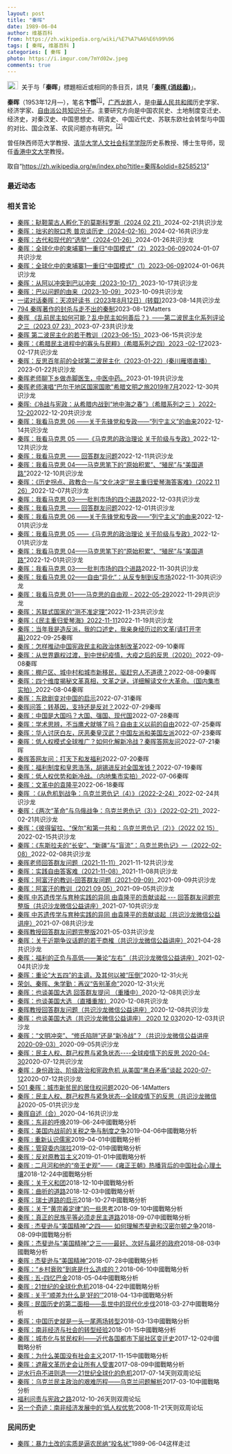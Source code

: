 ```yaml
---
layout: post
title: "秦晖"
date: 1989-06-04
author: 维基百科
from: https://zh.wikipedia.org/wiki/%E7%A7%A6%E6%99%96
tags: [ 秦晖, 维基百科 ]
categories: [ 秦晖 ]
photo: https://i.imgur.com/7mYd02w.jpeg
comments: true
---
```

<div class="mw-content-ltr mw-parser-output" lang="zh" dir="ltr"><div role="note" class="hatnote navigation-not-searchable"><span typeof="mw:File"><a href="/wiki/Wikipedia:%E6%B6%88%E6%AD%A7%E4%B9%89" title="Wikipedia:消歧义"><img alt="" src="//upload.wikimedia.org/wikipedia/commons/thumb/5/5f/Disambig_gray.svg/25px-Disambig_gray.svg.png" decoding="async" width="25" height="19" class="mw-file-element" srcset="//upload.wikimedia.org/wikipedia/commons/thumb/5/5f/Disambig_gray.svg/38px-Disambig_gray.svg.png 1.5x, //upload.wikimedia.org/wikipedia/commons/thumb/5/5f/Disambig_gray.svg/50px-Disambig_gray.svg.png 2x" data-file-width="220" data-file-height="168"></a></span><style data-mw-deduplicate="TemplateStyles:r74069148">body:not(.skin-minerva) .mw-parser-output .ifmobile>.mobile{display:none}body.skin-minerva .mw-parser-output .ifmobile>.nomobile{display:inherit;display:initial}</style><span class="ifmobile"><span class="nomobile">&nbsp;&nbsp;</span><span class="mobile"></span></span>关于与「<b>秦晖</b>」標題相近或相同的条目页，請見「<b><a href="/wiki/%E7%A7%A6%E6%99%96_(%E6%B6%88%E6%AD%A7%E4%B9%89)" class="mw-redirect mw-disambig" title="秦晖 (消歧义)">秦晖 (消歧義)</a></b>」。</div>
<style data-mw-deduplicate="TemplateStyles:r83195050">.mw-parser-output .ambox{border:1px solid #a2a9b1;border-left:10px solid #36c;background-color:#fbfbfb;box-sizing:border-box}.mw-parser-output .ambox+link+.ambox,.mw-parser-output .ambox+link+style+.ambox,.mw-parser-output .ambox+link+link+.ambox,.mw-parser-output .ambox+.mw-empty-elt+link+.ambox,.mw-parser-output .ambox+.mw-empty-elt+link+style+.ambox,.mw-parser-output .ambox+.mw-empty-elt+link+link+.ambox{margin-top:-1px}html body.mediawiki .mw-parser-output .ambox.mbox-small-left{margin:4px 1em 4px 0;overflow:hidden;width:238px;border-collapse:collapse;font-size:88%;line-height:1.25em}.mw-parser-output .ambox-speedy{border-left:10px solid #b32424;background-color:#fee7e6}.mw-parser-output .ambox-delete{border-left:10px solid #b32424}.mw-parser-output .ambox-content{border-left:10px solid #f28500}.mw-parser-output .ambox-style{border-left:10px solid #fc3}.mw-parser-output .ambox-move{border-left:10px solid #9932cc}.mw-parser-output .ambox-protection{border-left:10px solid #a2a9b1}.mw-parser-output .ambox .mbox-text{border:none;padding:0.25em 0.5em;width:100%}.mw-parser-output .ambox .mbox-image{border:none;padding:2px 0 2px 0.5em;text-align:center}.mw-parser-output .ambox .mbox-imageright{border:none;padding:2px 0.5em 2px 0;text-align:center}.mw-parser-output .ambox .mbox-empty-cell{border:none;padding:0;width:1px}.mw-parser-output .ambox .mbox-image-div{width:52px}html.client-js body.skin-minerva .mw-parser-output .mbox-text-span{margin-left:23px!important}@media(min-width:720px){.mw-parser-output .ambox{margin:0 10%}}html.skin-theme-clientpref-night .mw-parser-output .ambox{border-left-color:#36c!important}html.skin-theme-clientpref-night .mw-parser-output .ambox-speedy,html.skin-theme-clientpref-night .mw-parser-output .ambox-delete{border-left-color:#b32424!important}html.skin-theme-clientpref-night .mw-parser-output .ambox-speedy{background-color:#300!important}html.skin-theme-clientpref-night .mw-parser-output .ambox-content{border-left-color:#f28500!important}html.skin-theme-clientpref-night .mw-parser-output .ambox-style{border-left-color:#fc3!important}html.skin-theme-clientpref-night .mw-parser-output .ambox-move{border-left-color:#9932cc!important}html.skin-theme-clientpref-night .mw-parser-output .ambox-protection{border-left-color:#a2a9b1!important}@media(prefers-color-scheme:dark){html.skin-theme-clientpref-night .mw-parser-output .ambox{border-left-color:#36c!important}html.skin-theme-clientpref-night .mw-parser-output .ambox-speedy,html.skin-theme-clientpref-night .mw-parser-output .ambox-delete{border-left-color:#b32424!important}html.skin-theme-clientpref-night .mw-parser-output .ambox-speedy{background-color:#300!important}html.skin-theme-clientpref-night .mw-parser-output .ambox-content{border-left-color:#f28500!important}html.skin-theme-clientpref-night .mw-parser-output .ambox-style{border-left-color:#fc3!important}html.skin-theme-clientpref-night .mw-parser-output .ambox-move{border-left-color:#9932cc!important}html.skin-theme-clientpref-night .mw-parser-output .ambox-protection{border-left-color:#a2a9b1!important}}</style>
<style data-mw-deduplicate="TemplateStyles:r83216930">.mw-parser-output .infobox-subbox{padding:0;border:none;margin:-3px;width:auto;min-width:100%;font-size:100%;clear:none;float:none;background-color:transparent}.mw-parser-output .infobox-3cols-child{margin:auto}.mw-parser-output .infobox .navbar{font-size:100%}body.skin-minerva .mw-parser-output .infobox-header,body.skin-minerva .mw-parser-output .infobox-subheader,body.skin-minerva .mw-parser-output .infobox-above,body.skin-minerva .mw-parser-output .infobox-title,body.skin-minerva .mw-parser-output .infobox-image,body.skin-minerva .mw-parser-output .infobox-full-data,body.skin-minerva .mw-parser-output .infobox-below{text-align:center}html.skin-theme-clientpref-night .mw-parser-output .infobox-full-data:not(.notheme)>div:not(.notheme)[style]{background:#1f1f23!important;color:#f8f9fa}@media(prefers-color-scheme:dark){html.skin-theme-clientpref-os .mw-parser-output .infobox-full-data:not(.notheme) div:not(.notheme){background:#1f1f23!important;color:#f8f9fa}}html.skin-theme-clientpref-night .mw-parser-output .infobox td div:not(.notheme)[style]{background:transparent!important;color:var(--color-base,#202122)}@media(prefers-color-scheme:dark){html.skin-theme-clientpref-os .mw-parser-output .infobox td div:not(.notheme)[style]{background:transparent!important;color:var(--color-base,#202122)}}html.skin-theme-clientpref-night .mw-parser-output .infobox td div.NavHead:not(.notheme)[style]{background:transparent!important}@media(prefers-color-scheme:dark){html.skin-theme-clientpref-os .mw-parser-output .infobox td div.NavHead:not(.notheme)[style]{background:transparent!important}}@media(min-width:640px){body.skin--responsive .mw-parser-output .infobox-table{display:table!important}body.skin--responsive .mw-parser-output .infobox-table>caption{display:table-caption!important}body.skin--responsive .mw-parser-output .infobox-table>tbody{display:table-row-group}body.skin--responsive .mw-parser-output .infobox-table tr{display:table-row!important}body.skin--responsive .mw-parser-output .infobox-table th,body.skin--responsive .mw-parser-output .infobox-table td{padding-left:inherit;padding-right:inherit}}</style><link rel="mw-deduplicated-inline-style" href="mw-data:TemplateStyles:r83216930">
<p><b>秦晖</b>（1953年12月<span class="useeditintro" title="Template:BLP editintro">—</span>），笔名<b>卞悟</b><sup id="cite_ref-1" class="reference"><a href="#cite_note-1">[1]</a></sup>，<a href="/wiki/%E5%B9%BF%E8%A5%BF" class="mw-redirect" title="广西">广西</a><a href="/wiki/%E9%BE%99%E8%83%9C" class="mw-redirect" title="龙胜">龙胜</a>人，是<a href="/wiki/%E4%B8%AD%E8%8F%AF%E4%BA%BA%E6%B0%91%E5%85%B1%E5%92%8C%E5%9C%8B" class="mw-redirect" title="中華人民共和國">中華人民共和國</a>历史学家、经济学家、<a href="/wiki/%E8%87%AA%E7%94%B1%E6%B4%BE_(%E4%B8%AD%E5%8D%8E%E4%BA%BA%E6%B0%91%E5%85%B1%E5%92%8C%E5%9B%BD)" class="mw-redirect" title="自由派 (中华人民共和国)">自由派</a><a href="/wiki/%E5%85%AC%E5%85%B1%E7%9F%A5%E8%AF%86%E5%88%86%E5%AD%90" title="公共知识分子">公共知识分子</a>。主要研究方向是中国农民史、土地制度变迁史、经济史，对秦汉史、中国思想史、明清史、中国近代史、苏联东欧社会转型与中国的对比、国企改革、农民问题亦有研究。<sup id="cite_ref-爱思想网_2-0" class="reference"><a href="#cite_note-爱思想网-2">[2]</a></sup>
</p><p>曾任陕西师范大学教授、<a href="/wiki/%E6%B8%85%E5%8D%8E%E5%A4%A7%E5%AD%A6%E4%BA%BA%E6%96%87%E7%A4%BE%E4%BC%9A%E7%A7%91%E5%AD%A6%E5%AD%A6%E9%99%A2" title="清华大学人文社会科学学院">清华大学人文社会科学学院</a>历史系教授、博士生导师，现任<a href="/wiki/%E9%A6%99%E6%B8%AF%E4%B8%AD%E6%96%87%E5%A4%A7%E5%AD%B8" title="香港中文大學">香港中文大学</a>教授。
</p>
<meta property="mw:PageProp/toc">
</div><!--esi <esi:include src="/esitest-fa8a495983347898/content" /> --><noscript><img src="https://login.wikimedia.org/wiki/Special:CentralAutoLogin/start?type=1x1" alt="" width="1" height="1" style="border: none; position: absolute;"></noscript>
<div class="printfooter" data-nosnippet="">取自“<a dir="ltr" href="https://zh.wikipedia.org/w/index.php?title=秦晖&amp;oldid=82585213">https://zh.wikipedia.org/w/index.php?title=秦晖&amp;oldid=82585213</a>”</div><div id="recent-news"><h3>最近动态</h3><ul></ul></div><div id="open-opinion"><h3>相关言论</h3><ul><li><a href="https://nodebe4.github.io/opinion/2024-02-21/%E7%A7%A6%E6%99%96-%E9%9E%91%E9%9D%BC%E8%92%99%E5%8F%A4%E4%BA%BA%E5%AD%B5%E5%8C%96%E4%B8%8B%E7%9A%84%E8%8E%AB%E6%96%AF%E7%A7%91%E7%BD%97%E6%96%AF-2024-02-21/" title="思享-共识">秦晖：鞑靼蒙古人孵化下的莫斯科罗斯（2024 02 21）</a><time>2024-02-21</time><a class="tag">共识沙龙</a></li>
<li><a href="https://nodebe4.github.io/opinion/2024-02-16/%E7%A7%A6%E6%99%96-%E6%8B%99%E5%8A%A3%E7%9A%84%E8%84%B1%E5%8F%A3%E7%A7%80-%E6%99%AE%E4%BA%AC%E8%B0%88%E5%8E%86%E5%8F%B2-2024-02-16/" title="思享-共识">秦晖：拙劣的脱口秀 普京谈历史（2024-02-16）</a><time>2024-02-16</time><a class="tag">共识沙龙</a></li>
<li><a href="https://nodebe4.github.io/opinion/2024-01-26/%E7%A7%A6%E6%99%96-%E5%8F%A4%E4%BB%A3%E5%92%8C%E7%8E%B0%E4%BB%A3%E7%9A%84-%E9%80%89%E4%B8%BE-2024-01-26/" title="思享-共识">秦晖：古代和现代的“选举”（2024-01-26）</a><time>2024-01-26</time><a class="tag">共识沙龙</a></li>
<li><a href="https://nodebe4.github.io/opinion/2024-01-07/%E7%A7%A6%E6%99%96-%E5%85%A8%E7%90%83%E5%8C%96%E4%B8%AD%E7%9A%84%E6%9F%AC%E5%9F%94%E5%AF%A81-%E9%87%8D%E5%BD%92-%E4%B8%AD%E5%9B%BD%E6%A8%A1%E5%BC%8F-2-2023-06-09/" title="思享-共识">秦晖：全球化中的柬埔寨1—重归“中国模式”（2）2023-06-09</a><time>2024-01-07</time><a class="tag">共识沙龙</a></li>
<li><a href="https://nodebe4.github.io/opinion/2024-01-06/%E7%A7%A6%E6%99%96-%E5%85%A8%E7%90%83%E5%8C%96%E4%B8%AD%E7%9A%84%E6%9F%AC%E5%9F%94%E5%AF%A81-%E9%87%8D%E5%BD%92-%E4%B8%AD%E5%9B%BD%E6%A8%A1%E5%BC%8F-1-2023-06-09/" title="思享-共识">秦晖：全球化中的柬埔寨1—重归“中国模式”（1）2023-06-09</a><time>2024-01-06</time><a class="tag">共识沙龙</a></li>
<li><a href="https://nodebe4.github.io/opinion/2023-10-17/%E7%A7%A6%E6%99%96-%E4%BB%8E%E9%98%BF%E4%BB%A5%E5%86%B2%E7%AA%81%E5%88%B0%E5%B7%B4%E4%BB%A5%E5%86%B2%E7%AA%81-2023-10-17/" title="思享-共识">秦晖：从阿以冲突到巴以冲突（2023-10-17）</a><time>2023-10-17</time><a class="tag">共识沙龙</a></li>
<li><a href="https://nodebe4.github.io/opinion/2023-10-09/%E7%A7%A6%E6%99%96-%E5%B7%B4%E4%BB%A5%E9%97%AE%E9%A2%98%E7%9A%84%E7%94%B1%E6%9D%A5-2023-10-09/" title="思享-共识">秦晖：巴以问题的由来（2023-10-09）</a><time>2023-10-09</time><a class="tag">共识沙龙</a></li>
<li><a href="https://nodebe4.github.io/opinion/2023-08-14/%E4%B8%80%E8%AF%BA%E5%AF%B9%E8%AF%9D%E7%A7%A6%E6%99%96-%E5%A4%A9%E5%87%89%E5%A5%BD%E8%AF%BB%E4%B9%A6-2023%E5%B9%B48%E6%9C%8812%E6%97%A5-(%E8%BD%AC%E8%BD%BD)/" title="思享-共识">一诺对话秦晖：天凉好读书（2023年8月12日）(转载)</a><time>2023-08-14</time><a class="tag">共识沙龙</a></li>
<li><a href="https://nodebe4.github.io/opinion/2023-08-12/794-%E7%A7%A6%E6%99%96%E8%91%97%E4%BD%9C%E7%9A%84%E5%B0%81%E6%9D%80%E4%B8%8E%E8%B5%B0%E4%B8%8D%E5%87%BA%E7%9A%84%E7%A7%A6%E5%88%B6/" title="野兽爱智慧">794 秦晖著作的封杀与走不出的秦制</a><time>2023-08-12</time><a class="tag">Matters</a></li>
<li><a href="https://nodebe4.github.io/opinion/2023-07-23/%E7%A7%A6%E6%99%96-%E4%B9%B1%E5%89%8D%E6%B0%91%E4%B8%BB%E5%A6%82%E4%BD%95%E5%8F%AF%E8%83%BD-%E4%B9%B1%E4%B8%AD%E6%B0%91%E4%B8%BB%E5%A6%82%E4%BD%95%E5%96%84%E5%90%8E-%E7%AC%AC%E4%BA%8C%E6%B3%A2%E6%B0%91%E4%B8%BB%E5%8C%96%E7%B3%BB%E5%88%97%E8%AF%84%E8%AE%BA%E4%B9%8B%E4%B8%89-2023-07-23/" title="思享-共识">秦晖 《乱前民主如何可能？乱中民主如何善后？》——第二波民主化系列评论之三（2023 07 23）</a><time>2023-07-23</time><a class="tag">共识沙龙</a></li>
<li><a href="https://nodebe4.github.io/opinion/2023-06-15/%E7%A7%A6%E6%99%96-%E7%AC%AC%E4%BA%8C%E6%B3%A2%E6%B0%91%E4%B8%BB%E5%8C%96%E7%9A%84%E8%8B%A5%E5%B9%B2%E6%95%99%E8%AE%AD-2023-06-15/" title="思享-共识">秦晖 第二波民主化的若干教训（2023-06-15）</a><time>2023-06-15</time><a class="tag">共识沙龙</a></li>
<li><a href="https://nodebe4.github.io/opinion/2023-02-17/%E7%A7%A6%E6%99%96-%E5%B8%8C%E8%85%8A%E6%B0%91%E4%B8%BB%E8%BF%9B%E7%A8%8B%E4%B8%AD%E7%9A%84%E5%AF%A1%E5%A4%B4%E4%B8%8E%E6%B0%91%E7%B2%B9-%E5%B8%8C%E8%85%8A%E7%B3%BB%E5%88%97%E4%B9%8B%E5%9B%9B-2023-02-17/" title="思享-共识">秦晖：《希腊民主进程中的寡头与民粹》（希腊系列之四）2023 -02-17</a><time>2023-02-17</time><a class="tag">共识沙龙</a></li>
<li><a href="https://nodebe4.github.io/opinion/2023-01-22/%E7%A7%A6%E6%99%96-%E5%8F%8D%E6%80%9D%E7%99%BE%E5%B9%B4%E5%89%8D%E7%9A%84%E5%85%A8%E7%90%83%E7%AC%AC%E4%BA%8C%E6%B3%A2%E6%B0%91%E4%B8%BB%E5%8C%96-2023-01-22-(%E7%A7%A6%E5%B7%9D%E9%9B%81%E5%A1%94%E7%9B%B4%E6%92%AD/" title="思享-共识">秦晖：反思百年前的全球第二波民主化（2023-01-22）(秦川雁塔直播）</a><time>2023-01-22</time><a class="tag">共识沙龙</a></li>
<li><a href="https://nodebe4.github.io/opinion/2023-01-19/%E7%A7%A6%E6%99%96%E8%80%81%E5%B8%88%E8%81%8A%E4%B8%8B%E4%B9%A1%E5%81%9A%E8%B5%A4%E8%84%9A%E5%8C%BB%E7%94%9F-%E4%B8%AD%E5%8C%BB%E4%B8%AD%E8%8D%AF/" title="思享-共识">秦晖老师聊下乡做赤脚医生，中医中药。</a><time>2023-01-19</time><a class="tag">共识沙龙</a></li>
<li><a href="https://nodebe4.github.io/opinion/2022-12-30/%E7%A7%A6%E6%99%96%E8%80%81%E5%B8%88%E6%BC%94%E5%94%B1-%E5%B7%B4%E5%B0%94%E5%B9%B2%E5%9C%B0%E5%8C%BA%E5%9B%BD%E5%AE%B6%E5%9B%BD%E6%AD%8C-%E5%B8%8C%E8%85%8A%E6%96%87%E6%98%8E%E4%B9%8B%E6%97%852019%E5%B9%B47%E6%9C%88/" title="思享-共识">秦晖老师演唱“巴尔干地区国家国歌”希腊文明之旅2019年7月</a><time>2022-12-30</time><a class="tag">共识沙龙</a></li>
<li><a href="https://nodebe4.github.io/opinion/2022-12-20/%E7%A7%A6%E6%99%96-%E5%86%B7%E6%88%98%E4%B8%8E%E5%AE%AA%E6%94%BF-%E4%BB%8E%E5%B8%8C%E8%85%8A%E5%86%85%E6%88%98%E5%88%B0-%E5%9C%B0%E4%B8%AD%E6%B5%B7%E4%B9%8B%E6%98%A5-%E5%B8%8C%E8%85%8A%E7%B3%BB%E5%88%97%E4%B9%8B%E4%B8%89-2022-12-20/" title="思享-共识">秦晖:《冷战与宪政：从希腊内战到“地中海之春”》（希腊系列之三  ）2022-12-20</a><time>2022-12-20</time><a class="tag">共识沙龙</a></li>
<li><a href="https://nodebe4.github.io/opinion/2022-12-14/%E7%A7%A6%E6%99%96-%E6%88%91%E7%9C%8B%E9%A9%AC%E5%85%8B%E6%80%9D-06-%E5%85%B3%E4%BA%8E%E5%85%88%E9%94%8B%E5%85%9A%E5%92%8C%E4%B8%93%E6%94%BF-%E5%88%97%E5%AE%81%E4%B8%BB%E4%B9%89-%E7%9A%84%E7%94%B1%E6%9D%A5/" title="思享-共识">秦晖：我看马克思 06 ——关于先锋党和专政——“列宁主义”的由来</a><time>2022-12-14</time><a class="tag">共识沙龙</a></li>
<li><a href="https://nodebe4.github.io/opinion/2022-12-12/%E7%A7%A6%E6%99%96-%E6%88%91%E7%9C%8B%E9%A9%AC%E5%85%8B%E6%80%9D-05-%E9%A9%AC%E5%85%8B%E6%80%9D%E7%9A%84%E6%94%BF%E6%B2%BB%E7%90%86%E8%AE%BA-%E5%85%B3%E4%BA%8E%E9%98%B6%E7%BA%A7%E4%B8%8E%E4%B8%93%E6%94%BF/" title="思享-共识">秦晖：我看马克思 05 ——《马克思的政治理论 关于阶级与专政》</a><time>2022-12-12</time><a class="tag">共识沙龙</a></li>
<li><a href="https://nodebe4.github.io/opinion/2022-12-11/%E7%A7%A6%E6%99%96-%E6%88%91%E7%9C%8B%E9%A9%AC%E5%85%8B%E6%80%9D-%E5%9B%9E%E7%AD%94%E7%BE%A4%E5%8F%8B%E9%97%AE%E9%A2%98/" title="思享-共识">秦晖：我看马克思 —— 回答群友问题</a><time>2022-12-11</time><a class="tag">共识沙龙</a></li>
<li><a href="https://nodebe4.github.io/opinion/2022-12-10/%E7%A7%A6%E6%99%96-%E6%88%91%E7%9C%8B%E9%A9%AC%E5%85%8B%E6%80%9D-04-%E9%A9%AC%E5%85%8B%E6%80%9D%E7%AC%94%E4%B8%8B%E7%9A%84-%E5%8E%9F%E5%A7%8B%E7%A7%AF%E7%B4%AF-%E6%AE%96%E6%B0%91-%E4%B8%8E-%E7%BE%8E%E5%9B%BD%E9%81%93%E8%B7%AF/" title="思享-共识">秦晖：我看马克思 04——马克思笔下的“原始积累”、“殖民”与“美国道路”</a><time>2022-12-10</time><a class="tag">共识沙龙</a></li>
<li><a href="https://nodebe4.github.io/opinion/2022-12-07/%E7%A7%A6%E6%99%96-%E5%8E%86%E5%8F%B2%E6%8B%90%E7%82%B9-%E6%94%BF%E6%95%99%E5%90%88%E4%B8%80%E4%B8%8E-%E6%96%87%E5%8C%96%E5%86%B3%E5%AE%9A-%E6%B0%91%E4%B8%BB%E9%87%8D%E5%BD%92%E7%88%B1%E7%90%B4%E6%B5%B7%E7%AD%94%E5%AE%A2%E9%9A%BE-2022-11-26/" title="思享-共识">秦晖：《历史拐点、政教合一与“文化决定”民主重归爱琴海答客难》（2022 11 26）</a><time>2022-12-07</time><a class="tag">共识沙龙</a></li>
<li><a href="https://nodebe4.github.io/opinion/2022-12-03/%E7%A7%A6%E6%99%96-%E6%88%91%E7%9C%8B%E9%A9%AC%E5%85%8B%E6%80%9D-03-%E6%89%B9%E5%88%A4%E5%B8%82%E5%9C%BA%E7%9A%84%E5%9B%9B%E4%B8%AA%E8%BF%9B%E8%B7%AF/" title="思享-共识">秦晖：我看马克思 03——批判市场的四个进路</a><time>2022-12-03</time><a class="tag">共识沙龙</a></li>
<li><a href="https://nodebe4.github.io/opinion/2022-12-01/%E7%A7%A6%E6%99%96-%E6%88%91%E7%9C%8B%E9%A9%AC%E5%85%8B%E6%80%9D-%E5%9B%9E%E7%AD%94%E7%BE%A4%E5%8F%8B%E9%97%AE%E9%A2%98/" title="思享-共识">秦晖：我看马克思 —— 回答群友问题</a><time>2022-12-01</time><a class="tag">共识沙龙</a></li>
<li><a href="https://nodebe4.github.io/opinion/2022-12-01/%E7%A7%A6%E6%99%96-%E6%88%91%E7%9C%8B%E9%A9%AC%E5%85%8B%E6%80%9D-06-%E5%85%B3%E4%BA%8E%E5%85%88%E9%94%8B%E5%85%9A%E5%92%8C%E4%B8%93%E6%94%BF-%E5%88%97%E5%AE%81%E4%B8%BB%E4%B9%89-%E7%9A%84%E7%94%B1%E6%9D%A5/" title="思享-共识">秦晖：我看马克思 06 ——关于先锋党和专政——“列宁主义”的由来</a><time>2022-12-01</time><a class="tag">共识沙龙</a></li>
<li><a href="https://nodebe4.github.io/opinion/2022-12-01/%E7%A7%A6%E6%99%96-%E6%88%91%E7%9C%8B%E9%A9%AC%E5%85%8B%E6%80%9D-05-%E9%A9%AC%E5%85%8B%E6%80%9D%E7%9A%84%E6%94%BF%E6%B2%BB%E7%90%86%E8%AE%BA-%E5%85%B3%E4%BA%8E%E9%98%B6%E7%BA%A7%E4%B8%8E%E4%B8%93%E6%94%BF/" title="思享-共识">秦晖：我看马克思 05 ——《马克思的政治理论 关于阶级与专政》</a><time>2022-12-01</time><a class="tag">共识沙龙</a></li>
<li><a href="https://nodebe4.github.io/opinion/2022-12-01/%E7%A7%A6%E6%99%96-%E6%88%91%E7%9C%8B%E9%A9%AC%E5%85%8B%E6%80%9D-04-%E9%A9%AC%E5%85%8B%E6%80%9D%E7%AC%94%E4%B8%8B%E7%9A%84-%E5%8E%9F%E5%A7%8B%E7%A7%AF%E7%B4%AF-%E6%AE%96%E6%B0%91-%E4%B8%8E-%E7%BE%8E%E5%9B%BD%E9%81%93%E8%B7%AF/" title="思享-共识">秦晖：我看马克思 04——马克思笔下的“原始积累”、“殖民”与“美国道路”</a><time>2022-12-01</time><a class="tag">共识沙龙</a></li>
<li><a href="https://nodebe4.github.io/opinion/2022-11-30/%E7%A7%A6%E6%99%96-%E6%88%91%E7%9C%8B%E9%A9%AC%E5%85%8B%E6%80%9D-03-%E6%89%B9%E5%88%A4%E5%B8%82%E5%9C%BA%E7%9A%84%E5%9B%9B%E4%B8%AA%E8%BF%9B%E8%B7%AF/" title="思享-共识">秦晖：我看马克思 03——批判市场的四个进路</a><time>2022-11-30</time><a class="tag">共识沙龙</a></li>
<li><a href="https://nodebe4.github.io/opinion/2022-11-30/%E7%A7%A6%E6%99%96-%E6%88%91%E7%9C%8B%E9%A9%AC%E5%85%8B%E6%80%9D-02-%E8%87%AA%E7%94%B1-%E5%BC%82%E5%8C%96-%E4%BB%8E%E5%8F%8D%E4%B8%93%E5%88%B6%E5%88%B0%E5%8F%8D%E5%B8%82%E5%9C%BA/" title="思享-共识">秦晖：我看马克思 02——自由“异化”：从反专制到反市场</a><time>2022-11-30</time><a class="tag">共识沙龙</a></li>
<li><a href="https://nodebe4.github.io/opinion/2022-11-29/%E7%A7%A6%E6%99%96-%E6%88%91%E7%9C%8B%E9%A9%AC%E5%85%8B%E6%80%9D-01-%E9%A9%AC%E5%85%8B%E6%80%9D%E7%9A%84%E8%87%AA%E7%94%B1%E8%A7%82-2022-05-29/" title="思享-共识">秦晖：我看马克思 01——马克思的自由观 - 2022-05-29</a><time>2022-11-29</time><a class="tag">共识沙龙</a></li>
<li><a href="https://nodebe4.github.io/opinion/2022-11-23/%E7%A7%A6%E6%99%96-%E8%8B%8F%E8%81%94%E5%BC%8F%E5%9B%BD%E5%AE%B6%E7%9A%84-%E6%B5%8B%E4%B8%8D%E5%87%86%E5%AE%9A%E7%90%86/" title="思享-共识">秦晖：苏联式国家的“测不准定理”</a><time>2022-11-23</time><a class="tag">共识沙龙</a></li>
<li><a href="https://nodebe4.github.io/opinion/2022-11-19/%E7%A7%A6%E6%99%96-%E6%B0%91%E4%B8%BB%E9%87%8D%E5%BD%92%E7%88%B1%E7%90%B4%E6%B5%B7-2022-11-11/" title="思享-共识">秦晖：《民主重归爱琴海》2022-11-11</a><time>2022-11-19</time><a class="tag">共识沙龙</a></li>
<li><a href="https://nodebe4.github.io/opinion/2022-09-25/%E7%A7%A6%E6%99%96-%E5%BD%93%E5%B9%B4%E6%88%91%E6%98%AF%E9%80%A0%E5%8F%8D%E6%B4%BE-%E6%88%91%E7%9A%84%E5%8F%A3%E8%BF%B0%E5%8F%B2-%E6%88%91%E4%BA%B2%E8%BA%AB%E7%BB%8F%E5%8E%86%E8%BF%87%E7%9A%84%E6%96%87%E9%9D%A9(%E8%AF%B7%E6%89%93%E5%BC%80%E5%AD%97%E5%B9%95)/" title="中国菜市场 Chinese Wet Market">秦晖：当年我是造反派，我的口述史，我亲身经历过的文革(请打开字幕)</a><time>2022-09-25</time><a class="tag">秦晖</a></li>
<li><a href="https://nodebe4.github.io/opinion/2022-09-10/%E7%A7%A6%E6%99%96-%E6%80%8E%E6%A0%B7%E6%8E%A8%E5%8A%A8%E4%B8%AD%E5%9B%BD%E5%AE%AA%E6%94%BF%E6%B0%91%E4%B8%BB%E5%92%8C%E6%94%BF%E6%B2%BB%E4%BD%93%E5%88%B6%E6%94%B9%E9%9D%A9/" title="中国菜市场 Chinese Wet Market">秦晖：怎样推动中国宪政民主和政治体制改革</a><time>2022-09-10</time><a class="tag">秦晖</a></li>
<li><a href="https://nodebe4.github.io/opinion/2022-09-08/%E7%A7%A6%E6%99%96-%E4%BB%8E%E4%B8%96%E7%95%8C%E9%9C%B8%E6%9D%83%E8%BF%87%E6%B8%A1-%E5%88%B0%E4%B8%AD%E4%B8%96%E7%BA%AA%E7%96%AB%E6%83%85-%E5%A4%A7%E7%96%AB%E4%B9%8B%E5%90%8E%E7%9A%84%E5%8F%8D%E6%80%9D-2020/" title="中国菜市场 Chinese Wet Market">秦晖：从世界霸权过渡，到中世纪疫情，大疫之后的反思（2020）</a><time>2022-09-08</time><a class="tag">秦晖</a></li>
<li><a href="https://nodebe4.github.io/opinion/2022-08-09/%E7%A7%A6%E6%99%96-%E6%A3%9A%E6%88%B7%E5%8C%BA-%E5%9F%8E%E4%B8%AD%E6%9D%91%E5%92%8C%E5%9F%8E%E5%B8%82%E6%96%B0%E7%A7%BB%E6%B0%91-%E9%A9%B1%E8%B5%B6%E7%A9%B7%E4%BA%BA%E4%B8%8D%E9%81%93%E5%BE%B7/" title="中国菜市场 Chinese Wet Market">秦晖：棚户区、城中村和城市新移民，驱赶穷人不道德？</a><time>2022-08-09</time><a class="tag">秦晖</a></li>
<li><a href="https://nodebe4.github.io/opinion/2022-08-04/%E7%A7%A6%E6%99%96-%E5%9B%9B%E4%B8%AA%E7%BB%B4%E5%BA%A6%E6%8F%AD%E7%A7%98%E6%96%87%E9%9D%A9%E7%9C%9F%E7%9B%B8-%E6%96%87%E9%9D%A9%E4%B9%8B%E8%B0%9C-%E8%AF%A6%E7%BB%86%E8%A7%A3%E8%AF%BB%E6%96%87%E5%8C%96%E5%A4%A7%E9%9D%A9%E5%91%BD-%E5%9B%BD%E5%86%85%E9%9B%86%E5%B8%82%E5%AE%9E%E6%8B%8D/" title="中国菜市场 Chinese Wet Market">秦晖：四个维度揭秘文革真相，文革之谜，详细解读文化大革命。（国内集市实拍）</a><time>2022-08-04</time><a class="tag">秦晖</a></li>
<li><a href="https://nodebe4.github.io/opinion/2022-07-31/%E7%A7%A6%E6%99%96-%E4%B8%9C%E6%AC%A7%E5%89%A7%E5%8F%98%E5%AF%B9%E4%B8%AD%E5%9B%BD%E7%9A%84%E5%90%AF%E7%A4%BA/" title="中国菜市场 Chinese Wet Market">秦晖：东欧剧变对中国的启示</a><time>2022-07-31</time><a class="tag">秦晖</a></li>
<li><a href="https://nodebe4.github.io/opinion/2022-07-29/%E7%A7%A6%E6%99%96%E9%97%AE%E7%AD%94-%E8%BD%AC%E5%9F%BA%E5%9B%A0-%E6%94%AF%E6%8C%81%E8%BF%98%E6%98%AF%E5%8F%8D%E5%AF%B9/" title="中国菜市场 Chinese Wet Market">秦晖问答：转基因，支持还是反对？</a><time>2022-07-29</time><a class="tag">秦晖</a></li>
<li><a href="https://nodebe4.github.io/opinion/2022-07-28/%E7%A7%A6%E6%99%96-%E4%B8%AD%E5%9B%BD%E6%98%AF%E5%A4%A7%E5%9B%BD%E5%90%97-%E5%A4%A7%E5%9B%BD-%E5%BC%BA%E5%9B%BD-%E7%8E%B0%E4%BB%A3%E5%9B%BD/" title="中国菜市场 Chinese Wet Market">秦晖：中国是大国吗？大国、强国、现代国</a><time>2022-07-28</time><a class="tag">秦晖</a></li>
<li><a href="https://nodebe4.github.io/opinion/2022-07-25/%E7%A7%A6%E6%99%96-%E5%AD%A6%E6%9C%AF%E6%80%9D%E8%BE%A8-%E4%B8%8D%E5%BD%93%E9%B9%B0%E7%8A%AC%E5%B0%B1%E5%A4%9F%E4%BA%86%E5%90%97-%E8%87%AA%E7%94%B1%E4%B8%BB%E4%B9%89%E4%BB%A5%E5%89%8D%E7%9A%84%E8%87%AA%E7%94%B1/" title="中国菜市场 Chinese Wet Market">秦晖：学术思辨，不当鹰犬就够了吗？自由主义以前的自由</a><time>2022-07-25</time><a class="tag">秦晖</a></li>
<li><a href="https://nodebe4.github.io/opinion/2022-07-23/%E7%A7%A6%E6%99%96-%E5%8D%8E%E4%BA%BA%E8%AE%A8%E5%8E%8C%E7%99%BD%E5%B7%A6-%E5%8E%8C%E6%81%B6%E7%A7%A6%E7%9A%87%E6%B1%89%E6%AD%A6-%E4%B8%AD%E5%9B%BD%E5%B7%A6%E6%B4%BE%E5%92%8C%E7%BE%8E%E5%9B%BD%E5%B7%A6%E6%B4%BE/" title="中国菜市场 Chinese Wet Market">秦晖：华人讨厌白左，厌恶秦皇汉武？中国左派和美国左派</a><time>2022-07-23</time><a class="tag">秦晖</a></li>
<li><a href="https://nodebe4.github.io/opinion/2022-07-21/%E7%A7%A6%E6%99%96-%E4%BD%8E%E4%BA%BA%E6%9D%83%E6%A8%A1%E5%BC%8F%E5%85%A8%E7%90%83%E6%8E%A8%E5%B9%BF-%E5%A6%82%E4%BD%95%E5%8C%96%E8%A7%A3%E6%96%B0%E5%86%B7%E6%88%98-%E7%A7%A6%E6%99%96%E7%AD%94%E7%BD%91%E5%8F%8B%E9%97%AE/" title="中国菜市场 Chinese Wet Market">秦晖：低人权模式全球推广？如何化解新冷战？秦晖答网友问</a><time>2022-07-21</time><a class="tag">秦晖</a></li>
<li><a href="https://nodebe4.github.io/opinion/2022-07-20/%E7%A7%A6%E6%99%96%E7%AD%94%E7%BD%91%E5%8F%8B%E9%97%AE-%E6%89%93%E5%A4%A9%E4%B8%8B%E5%92%8C%E5%8F%91%E7%A6%8F%E5%88%A9/" title="中国菜市场 Chinese Wet Market">秦晖答网友问：打天下和发福利</a><time>2022-07-20</time><a class="tag">秦晖</a></li>
<li><a href="https://nodebe4.github.io/opinion/2022-07-19/%E7%A7%A6%E6%99%96-%E7%A6%8F%E5%88%A9%E5%88%B6%E5%BA%A6%E5%92%8C%E7%9A%87%E6%81%A9%E6%B5%A9%E8%8D%A1-%E8%83%A1%E9%94%A1%E8%BF%9B%E5%8F%8D%E5%AF%B9%E5%85%A8%E5%9B%BD%E5%8F%91%E9%92%B1/" title="中国菜市场 Chinese Wet Market">秦晖：福利制度和皇恩浩荡，胡锡进反对全国发钱？</a><time>2022-07-19</time><a class="tag">秦晖</a></li>
<li><a href="https://nodebe4.github.io/opinion/2022-07-06/%E7%A7%A6%E6%99%96-%E4%BD%8E%E4%BA%BA%E6%9D%83%E4%BC%98%E5%8A%BF%E5%92%8C%E6%96%B0%E5%86%B7%E6%88%98-%E5%86%85%E5%9C%B0%E9%9B%86%E5%B8%82%E5%AE%9E%E6%8B%8D/" title="中国菜市场 Chinese Wet Market">秦晖：低人权优势和新冷战。（内地集市实拍）</a><time>2022-07-06</time><a class="tag">秦晖</a></li>
<li><a href="https://nodebe4.github.io/opinion/2022-06-18/%E7%A7%A6%E6%99%96-%E6%96%87%E9%9D%A9%E4%B8%AD%E7%9A%84%E8%A2%81%E9%9A%86%E5%B9%B3/" title="中国菜市场 Chinese Wet Market">秦晖：文革中的袁隆平</a><time>2022-06-18</time><a class="tag">秦晖</a></li>
<li><a href="https://nodebe4.github.io/opinion/2022-02-24/%E7%A7%A6%E6%99%96-%E4%BB%8E%E5%8D%B1%E6%9C%BA%E5%88%B0%E6%88%98%E4%BA%89-%E4%B9%8C%E5%85%8B%E5%85%B0%E6%81%A9%E4%BB%87%E8%AE%B0-4-2022-2-24/" title="思享-共识">秦晖 ：《从危机到战争：乌克兰恩仇记（4）》（2022-2-24）</a><time>2022-02-24</time><a class="tag">共识沙龙</a></li>
<li><a href="https://nodebe4.github.io/opinion/2022-02-21/%E7%A7%A6%E6%99%96-%E4%B8%A4%E6%AC%A1-%E9%9D%A9%E5%91%BD-%E4%B8%8E%E4%B9%8C%E4%BF%84%E6%88%98%E4%BA%89-%E4%B9%8C%E5%85%8B%E5%85%B0%E6%81%A9%E4%BB%87%E8%AE%B0-3-2022-02-21/" title="思享-共识">秦晖：《两次“革命”与乌俄战争：乌克兰恩仇记（3）》（2022-02-21）</a><time>2022-02-21</time><a class="tag">共识沙龙</a></li>
<li><a href="https://nodebe4.github.io/opinion/2022-02-15/%E7%A7%A6%E6%99%96-%E5%BD%BC%E5%BE%97%E7%95%99%E6%8B%89-%E4%BF%9D%E5%B0%94-%E5%92%8C%E7%AC%AC%E4%B8%80%E5%85%B1%E5%92%8C-%E4%B9%8C%E5%85%8B%E5%85%B0%E6%81%A9%E4%BB%87%E8%AE%B0-2-2022-02-15/" title="思享-共识">秦晖：《彼得留拉、“保尔”和第一共和：乌克兰恩仇记（2）》（2022 02 15）</a><time>2022-02-15</time><a class="tag">共识沙龙</a></li>
<li><a href="https://nodebe4.github.io/opinion/2022-02-08/%E7%A7%A6%E6%99%96-%E4%B8%9C%E6%96%AF%E6%8B%89%E5%A4%AB%E7%9A%84-%E9%95%BF%E5%AE%89-%E6%96%B0%E7%96%86-%E4%B8%8E-%E7%9B%B2%E6%B5%81-%E4%B9%8C%E5%85%8B%E5%85%B0%E6%81%A9%E4%BB%87%E8%AE%B0-%E4%B8%80-2022-02-08/" title="思享-共识">秦晖：《东斯拉夫的“长安”、“新疆”与“盲流”：乌克兰恩仇记》一（2022-02-08）</a><time>2022-02-08</time><a class="tag">共识沙龙</a></li>
<li><a href="https://nodebe4.github.io/opinion/2021-11-12/%E7%A7%A6%E6%99%96%E8%80%81%E5%B8%88%E5%9B%9E%E7%AD%94%E7%BE%A4%E5%8F%8B%E9%97%AE%E9%A2%98-2021-11-11/" title="共识沙龙">秦晖老师回答群友问题（2021-11-11）</a><time>2021-11-12</time><a class="tag">共识沙龙</a></li>
<li><a href="https://nodebe4.github.io/opinion/2021-11-08/%E7%A7%A6%E6%99%96-%E5%AE%9E%E8%B7%B5%E8%87%AA%E7%94%B1%E7%AD%94%E5%AE%A2%E9%9A%BE-2021-11-08/" title="共识沙龙">秦晖：实践自由答客难（2021-11-08）</a><time>2021-11-08</time><a class="tag">共识沙龙</a></li>
<li><a href="https://nodebe4.github.io/opinion/2021-09-09/%E7%A7%A6%E6%99%96-%E9%98%BF%E5%AF%8C%E6%B1%97%E7%9A%84%E6%95%99%E8%AE%AD-%E5%9B%9E%E7%AD%94%E7%BE%A4%E5%8F%8B%E9%97%AE%E9%A2%98-2021-09-09/" title="共识沙龙">秦晖：阿富汗的教训-回答群友问题（2021-09-09）</a><time>2021-09-09</time><a class="tag">共识沙龙</a></li>
<li><a href="https://nodebe4.github.io/opinion/2021-09-05/%E7%A7%A6%E6%99%96-%E9%98%BF%E5%AF%8C%E6%B1%97%E7%9A%84%E6%95%99%E8%AE%AD-2021-09-05/" title="共识沙龙">秦晖：阿富汗的教训（2021 09 05）</a><time>2021-09-05</time><a class="tag">共识沙龙</a></li>
<li><a href="https://nodebe4.github.io/opinion/2021-07-10/%E7%A7%A6%E6%99%96-%E4%B8%AD%E8%8B%8F%E9%81%97%E4%BC%A0%E5%AD%A6%E4%B8%8E%E8%82%B2%E7%A7%8D%E5%AE%9E%E8%B7%B5%E7%9A%84%E5%BC%82%E5%90%8C-%E7%94%B1%E8%A2%81%E9%9A%86%E5%B9%B3%E7%9A%84%E8%B4%A1%E7%8C%AE%E8%B0%88%E8%B5%B7-%E5%9B%9E%E7%AD%94%E7%BE%A4%E5%8F%8B%E9%97%AE%E9%A2%98%E5%AE%8C%E6%95%B4%E7%89%88-%E5%85%B1%E8%AF%86%E6%B2%99%E9%BE%99%E5%BE%AE%E4%BF%A1%E5%85%AC%E7%9B%8A%E8%AE%B2/" title="共识沙龙">秦晖 中苏遗传学与育种实践的异同 由袁隆平的贡献谈起 --- 回答群友问题完整版（共识沙龙微信公益讲座）</a><time>2021-07-10</time><a class="tag">共识沙龙</a></li>
<li><a href="https://nodebe4.github.io/opinion/2021-07-08/%E7%A7%A6%E6%99%96-%E4%B8%AD%E8%8B%8F%E9%81%97%E4%BC%A0%E5%AD%A6%E4%B8%8E%E8%82%B2%E7%A7%8D%E5%AE%9E%E8%B7%B5%E7%9A%84%E5%BC%82%E5%90%8C-%E7%94%B1%E8%A2%81%E9%9A%86%E5%B9%B3%E7%9A%84%E8%B4%A1%E7%8C%AE%E8%B0%88%E8%B5%B7-%E5%85%B1%E8%AF%86%E6%B2%99%E9%BE%99%E5%BE%AE%E4%BF%A1%E5%85%AC%E7%9B%8A%E8%AE%B2%E5%BA%A7/" title="共识沙龙">秦晖 中苏遗传学与育种实践的异同 由袁隆平的贡献谈起（共识沙龙微信公益讲座）</a><time>2021-07-08</time><a class="tag">共识沙龙</a></li>
<li><a href="https://nodebe4.github.io/opinion/2021-05-03/%E7%A7%A6%E6%99%96%E6%95%99%E6%8E%88%E5%9B%9E%E7%AD%94%E7%BE%A4%E5%8F%8B%E9%97%AE%E9%A2%98%E5%AE%8C%E6%95%B4%E7%89%88/" title="共识沙龙">秦晖教授回答群友问题完整版</a><time>2021-05-03</time><a class="tag">共识沙龙</a></li>
<li><a href="https://nodebe4.github.io/opinion/2021-04-28/%E7%A7%A6%E6%99%96-%E5%85%B3%E4%BA%8E%E8%BF%91%E6%9C%9F%E4%BA%89%E8%AE%AE%E8%AF%9D%E9%A2%98%E7%9A%84%E8%8B%A5%E5%B9%B2%E5%95%86%E6%A6%B7-%E5%85%B1%E8%AF%86%E6%B2%99%E9%BE%99%E5%BE%AE%E4%BF%A1%E5%85%AC%E7%9B%8A%E8%AE%B2%E5%BA%A7/" title="共识沙龙">秦晖：关于近期争议话题的若干商榷（共识沙龙微信公益讲座）</a><time>2021-04-28</time><a class="tag">共识沙龙</a></li>
<li><a href="https://nodebe4.github.io/opinion/2021-02-04/%E7%A7%A6%E6%99%96-%E7%A6%8F%E5%88%A9%E7%9A%84%E6%AD%A3%E8%B4%9F%E4%B8%8E%E9%AB%98%E4%BD%8E-%E5%85%BC%E8%AE%BA-%E5%B7%A6%E5%8F%B3-%E5%85%B1%E8%AF%86%E6%B2%99%E9%BE%99%E5%BE%AE%E4%BF%A1%E5%85%AC%E7%9B%8A%E8%AE%B2%E5%BA%A7/" title="共识沙龙">秦晖：福利的正负与高低——兼论“左右”（共识沙龙微信公益讲座）</a><time>2021-02-04</time><a class="tag">共识沙龙</a></li>
<li><a href="https://nodebe4.github.io/opinion/2020-12-31/%E7%A7%A6%E6%99%96-%E9%87%8D%E8%AE%BA-%E5%A4%A7%E4%BA%94%E5%9B%9B-%E7%9A%84%E4%B8%BB%E8%B0%83-%E5%8F%8A%E5%85%B6%E4%BD%95%E4%BB%A5%E8%A2%AB-%E5%8E%8B%E5%80%92/" title="2049post">秦晖：重论“大五四”的主调，及其何以被“压倒”</a><time>2020-12-31</time><a class="tag">火光</a></li>
<li><a href="https://nodebe4.github.io/opinion/2020-12-31/%E8%8D%A3%E5%89%91-%E7%A7%A6%E6%99%96-%E6%9C%B1%E5%AD%A6%E5%8B%A4-%E5%86%8D%E8%AE%AE-%E5%91%8A%E5%88%AB%E9%9D%A9%E5%91%BD/" title="2049post">荣剑、秦晖、朱学勤：再议“告别革命”</a><time>2020-12-31</time><a class="tag">火光</a></li>
<li><a href="https://nodebe4.github.io/opinion/2020-12-08/%E7%A7%A6%E6%99%96-%E4%B9%9F%E8%B0%88%E7%BE%8E%E5%9B%BD%E5%A4%A7%E9%80%89-%E5%9B%9E%E7%AD%94%E7%BE%A4%E5%8F%8B%E6%8F%90%E9%97%AE-%E9%87%8D%E6%92%AD%E4%B8%AD/" title="共识沙龙">秦晖：也谈美国大选  回答群友提问 （重播中）</a><time>2020-12-08</time><a class="tag">共识沙龙</a></li>
<li><a href="https://nodebe4.github.io/opinion/2020-12-08/%E7%A7%A6%E6%99%96-%E4%B9%9F%E8%B0%88%E7%BE%8E%E5%9B%BD%E5%A4%A7%E9%80%89-%E7%9B%B4%E6%92%AD%E9%87%8D%E6%94%BE/" title="共识沙龙">秦晖：也谈美国大选 （直播重放）</a><time>2020-12-08</time><a class="tag">共识沙龙</a></li>
<li><a href="https://nodebe4.github.io/opinion/2020-12-08/%E7%A7%A6%E6%99%96%E6%95%99%E6%8E%88%E5%9B%9E%E7%AD%94%E7%BE%A4%E5%8F%8B%E9%97%AE%E9%A2%98-%E5%85%B1%E8%AF%86%E6%B2%99%E9%BE%99%E5%BE%AE%E4%BF%A1%E5%85%AC%E7%9B%8A%E8%AE%B2%E5%BA%A7/" title="共识沙龙">秦晖教授回答群友问题（共识沙龙微信公益讲座）</a><time>2020-12-08</time><a class="tag">共识沙龙</a></li>
<li><a href="https://nodebe4.github.io/opinion/2020-12-03/%E7%A7%A6%E6%99%96-%E4%B9%9F%E8%B0%88%E7%BE%8E%E5%9B%BD%E5%A4%A7%E9%80%89-%E5%85%B1%E8%AF%86%E6%B2%99%E9%BE%99%E5%BE%AE%E4%BF%A1%E5%85%AC%E7%9B%8A%E8%AE%B2%E5%BA%A7-2020-12-03/" title="共识沙龙">秦晖：也谈美国大选（共识沙龙微信公益讲座） 2020 12 03</a><time>2020-12-03</time><a class="tag">共识沙龙</a></li>
<li><a href="https://nodebe4.github.io/opinion/2020-09-05/%E7%A7%A6%E6%99%96-%E6%96%87%E6%98%8E%E5%86%B2%E7%AA%81-%E4%BF%AE%E6%B0%8F%E9%99%B7%E9%98%B1-%E8%BF%98%E6%98%AF-%E6%96%B0%E5%86%B7%E6%88%98-%E5%85%B1%E8%AF%86%E6%B2%99%E9%BE%99%E5%BE%AE%E4%BF%A1%E5%85%AC%E7%9B%8A%E8%AE%B2%E5%BA%A72020-09-03/" title="共识沙龙">秦晖：“文明冲突”、“修氏陷阱”还是“新冷战”？（共识沙龙微信公益讲座2020-09-03）</a><time>2020-09-05</time><a class="tag">共识沙龙</a></li>
<li><a href="https://nodebe4.github.io/opinion/2020-07-12/%E7%A7%A6%E6%99%96-%E6%B0%91%E4%B8%BB%E4%BA%BA%E6%9D%83-%E7%BE%A4%E5%B7%B1%E6%9D%83%E7%95%8C%E4%B8%8E%E7%B4%A7%E6%80%A5%E7%8A%B6%E6%80%81-%E5%85%A8%E7%90%83%E7%96%AB%E6%83%85%E4%B8%8B%E7%9A%84%E5%8F%8D%E6%80%9D-2020-04-30/" title="共识沙龙">秦晖：民主人权、群己权界与紧急状态----全球疫情下的反思 2020-04-30</a><time>2020-07-12</time><a class="tag">共识沙龙</a></li>
<li><a href="https://nodebe4.github.io/opinion/2020-07-12/%E7%A7%A6%E6%99%96-%E8%BA%AB%E4%BB%BD%E6%94%BF%E6%B2%BB-%E9%98%B6%E7%BA%A7%E6%94%BF%E6%B2%BB%E5%92%8C%E5%AE%AA%E6%94%BF%E5%8D%B1%E6%9C%BA-%E4%BB%8E%E7%BE%8E%E5%9B%BD-%E9%BB%91%E7%99%BD%E7%9F%9B%E7%9B%BE-%E8%B0%88%E8%B5%B7-2020-07-12/" title="共识沙龙">秦晖：身份政治、阶级政治和宪政危机  从美国“黑白矛盾”谈起 2020-07-12</a><time>2020-07-12</time><a class="tag">共识沙龙</a></li>
<li><a href="https://nodebe4.github.io/opinion/2020-06-14/501-%E7%A7%A6%E6%99%96-%E5%9F%8E%E5%B8%82%E6%96%B0%E8%B4%AB%E6%B0%91%E7%9A%84%E5%B1%85%E4%BD%8F%E6%9D%83%E9%97%AE%E9%A2%98/" title="野兽爱智慧">501 秦晖：城市新贫民的居住权问题</a><time>2020-06-14</time><a class="tag">Matters</a></li>
<li><a href="https://nodebe4.github.io/opinion/2020-05-01/%E7%A7%A6%E6%99%96-%E6%B0%91%E4%B8%BB%E4%BA%BA%E6%9D%83-%E7%BE%A4%E5%B7%B1%E6%9D%83%E7%95%8C%E4%B8%8E%E7%B4%A7%E6%80%A5%E7%8A%B6%E6%80%81-%E5%85%A8%E7%90%83%E7%96%AB%E6%83%85%E4%B8%8B%E7%9A%84%E5%8F%8D%E6%80%9D-%E5%85%B1%E8%AF%86%E6%B2%99%E9%BE%99%E5%BE%AE%E4%BF%A1%C3%A5/" title="共识沙龙">秦晖：民主人权、群己权界与紧急状态--全球疫情下的反思（共识沙龙微信å</a><time>2020-05-01</time><a class="tag">共识沙龙</a></li>
<li><a href="https://nodebe4.github.io/opinion/2020-04-16/%E7%A7%A6%E6%99%96%E8%87%AA%E8%BF%B0-%E5%90%88/" title="共识沙龙">秦晖自述（合）</a><time>2020-04-16</time><a class="tag">共识沙龙</a></li>
<li><a href="https://nodebe4.github.io/opinion/2019-06-24/%E7%A7%A6%E6%99%96-%E4%B8%9C%E9%9D%9E%E7%9A%84%E5%91%BC%E5%94%A4/" title="秦晖">秦晖：东非的呼唤</a><time>2019-06-24</time><a class="tag">中國戰略分析</a></li>
<li><a href="https://nodebe4.github.io/opinion/2019-04-06/%E7%A7%A6%E6%99%96-%E7%BE%8E%E5%9B%BD%E5%86%85%E6%88%98%E5%89%8D%E7%9A%84%E5%85%B3%E7%A8%8E%E4%B9%8B%E4%BA%89%E4%B8%8E%E5%88%B6%E5%BA%A6%E4%B9%8B%E4%BA%89/" title="秦晖">秦晖：美国内战前的关税之争与制度之争</a><time>2019-04-06</time><a class="tag">中國戰略分析</a></li>
<li><a href="https://nodebe4.github.io/opinion/2019-04-01/%E7%A7%A6%E6%99%96-%E9%87%8D%E6%96%B0%E8%AE%A4%E8%AF%86%E5%84%92%E5%AE%B6/" title="秦晖">秦晖 : 重新认识儒家</a><time>2019-04-01</time><a class="tag">中國戰略分析</a></li>
<li><a href="https://nodebe4.github.io/opinion/2019-02-01/%E7%A7%A6%E6%99%96-%E7%AE%A1%E7%AA%A5%E5%A7%94%E5%86%85%E7%91%9E%E6%8B%89/" title="秦晖">秦晖：管窥委内瑞拉</a><time>2019-02-01</time><a class="tag">中國戰略分析</a></li>
<li><a href="https://nodebe4.github.io/opinion/2019-01-01/%E7%A7%A6%E6%99%96-%E5%8F%8D%E5%AF%B9%E5%8E%9F%E6%95%99%E6%97%A8%E4%B8%BB%E4%B9%89/" title="秦晖">秦晖：反对原教旨主义</a><time>2019-01-01</time><a class="tag">中國戰略分析</a></li>
<li><a href="https://nodebe4.github.io/opinion/2018-12-24/%E7%A7%A6%E6%99%96-%E4%BA%8C%E6%9C%88%E6%B2%B3%E5%92%8C%E4%BB%96%E7%9A%84-%E5%B8%9D%E7%8E%8B%E5%8F%B2%E8%A7%82-%E9%9B%8D%E6%AD%A3%E7%8E%8B%E6%9C%9D-%E7%83%AD%E6%92%AD%E8%83%8C%E5%90%8E%E7%9A%84%E4%B8%AD%E5%9B%BD%E7%A4%BE%E4%BC%9A%E5%BF%83%E7%90%86%E5%9C%9F%E5%A3%A4/" title="秦晖">秦晖 : 二月河和他的“帝王史观”——《雍正王朝》热播背后的中国社会心理土壤</a><time>2018-12-24</time><a class="tag">中國戰略分析</a></li>
<li><a href="https://nodebe4.github.io/opinion/2018-12-10/%E7%A7%A6%E6%99%96-%E5%85%B3%E4%BA%8E%E4%B9%89%E5%92%8C%E5%9B%A2/" title="秦晖">秦晖：关于义和团</a><time>2018-12-10</time><a class="tag">中國戰略分析</a></li>
<li><a href="https://nodebe4.github.io/opinion/2018-12-03/%E7%A7%A6%E6%99%96-%E6%9B%B2%E6%8A%98%E7%9A%84%E9%81%93%E8%B7%AF/" title="秦晖">秦晖：曲折的道路</a><time>2018-12-03</time><a class="tag">中國戰略分析</a></li>
<li><a href="https://nodebe4.github.io/opinion/2018-10-27/%E7%A7%A6%E6%99%96-%E7%91%9E%E5%A3%AB%E9%81%93%E8%B7%AF%E7%9A%84%E5%90%AF%E7%A4%BA/" title="秦晖">秦晖：瑞士道路的启示</a><time>2018-10-27</time><a class="tag">中國戰略分析</a></li>
<li><a href="https://nodebe4.github.io/opinion/2018-09-10/%E7%A7%A6%E6%99%96-%E5%85%B3%E4%BA%8E-%E9%BB%84%E5%AE%97%E7%BE%B2%E5%AE%9A%E5%BE%8B-%E7%9A%84%E4%B8%80%E4%BA%9B%E6%80%9D%E8%80%83/" title="秦晖">秦晖：关于“黄宗羲定律”的一些思考</a><time>2018-09-10</time><a class="tag">中國戰略分析</a></li>
<li><a href="https://nodebe4.github.io/opinion/2018-09-07/%E7%A7%A6%E6%99%96-%E7%9C%9F%E6%AD%A3%E7%9A%84%E6%B0%91%E6%97%8F%E5%B9%B3%E7%AD%89%E5%BF%85%E9%A1%BB%E8%B5%B0%E6%B0%91%E4%B8%BB%E9%81%93%E8%B7%AF/" title="秦晖">秦晖：真正的民族平等必须走民主道路</a><time>2018-09-07</time><a class="tag">中國戰略分析</a></li>
<li><a href="https://nodebe4.github.io/opinion/2018-08-09/%E7%A7%A6%E6%99%96-%E6%9D%B0%E6%96%90%E9%80%8A%E4%B8%8E-%E7%BE%8E%E5%9B%BD%E7%B2%BE%E7%A5%9E-%E4%B9%8B%E5%9B%9B-%E5%A6%82%E4%BD%95%E7%90%86%E8%A7%A3%E6%9D%B0%E6%96%90%E9%80%8A%E5%92%8C%E6%B1%89%E5%AF%86%E5%B0%94%E9%A1%BF%E4%B9%8B%E4%BA%89/" title="秦晖">秦晖 : 杰斐逊与“美国精神”之四—— 如何理解杰斐逊和汉密尔顿之争</a><time>2018-08-09</time><a class="tag">中國戰略分析</a></li>
<li><a href="https://nodebe4.github.io/opinion/2018-08-03/%E7%A7%A6%E6%99%96-%E6%9D%B0%E6%96%90%E9%80%8A%E4%B8%8E-%E7%BE%8E%E5%9B%BD%E7%B2%BE%E7%A5%9E-%E4%B9%8B%E4%B8%89-%E6%9C%80%E5%A5%BD-%E6%AC%A1%E5%A5%BD%E4%B8%8E%E6%9C%80%E5%9D%8F%E7%9A%84%E6%94%BF%E5%BA%9C/" title="秦晖">秦晖：杰斐逊与“美国精神”之三——最好、次好与最坏的政府</a><time>2018-08-03</time><a class="tag">中國戰略分析</a></li>
<li><a href="https://nodebe4.github.io/opinion/2018-07-28/%E7%A7%A6%E6%99%96-%E6%9D%B0%E6%96%90%E9%80%8A%E4%B8%8E-%E7%BE%8E%E5%9B%BD%E7%B2%BE%E7%A5%9E/" title="秦晖">秦晖 : 杰斐逊与“美国精神”</a><time>2018-07-28</time><a class="tag">中國戰略分析</a></li>
<li><a href="https://nodebe4.github.io/opinion/2018-06-10/%E7%A7%A6%E6%99%96-%E4%B9%A1%E6%9D%91%E8%A1%B0%E8%B4%A5-%E5%88%B0%E5%BA%95%E6%98%AF%E4%BB%80%E4%B9%88%E9%80%A0%E6%88%90%E7%9A%84/" title="秦晖">秦晖：“乡村衰败”到底是什么造成的？</a><time>2018-06-10</time><a class="tag">中國戰略分析</a></li>
<li><a href="https://nodebe4.github.io/opinion/2018-05-04/%E7%A7%A6%E6%99%96-%E4%BA%94-%E5%9B%9B%E5%BF%86%E5%B7%B4%E9%87%91/" title="秦晖">秦晖 : 五-四忆巴金</a><time>2018-05-04</time><a class="tag">中國戰略分析</a></li>
<li><a href="https://nodebe4.github.io/opinion/2018-04-22/%E7%A7%A6%E6%99%96-21%E4%B8%96%E7%BA%AA%E7%9A%84%E5%85%A8%E7%90%83%E5%8C%96%E5%8D%B1%E6%9C%BA/" title="秦晖">秦晖 : 21世纪的全球化危机</a><time>2018-04-22</time><a class="tag">中國戰略分析</a></li>
<li><a href="https://nodebe4.github.io/opinion/2018-04-13/%E7%A7%A6%E6%99%96-%E5%85%B3%E4%BA%8E-%E9%A1%BA%E5%B7%AE%E4%B8%BA%E4%BB%80%E4%B9%88%E6%98%AF-%E5%A5%BD%E7%9A%84/" title="秦晖">秦晖 : 关于“顺差为什么是‘好的’”</a><time>2018-04-13</time><a class="tag">中國戰略分析</a></li>
<li><a href="https://nodebe4.github.io/opinion/2018-03-27/%E7%A7%A6%E6%99%96-%E6%B0%91%E5%9B%BD%E5%8E%86%E5%8F%B2%E7%9A%84%E7%AC%AC%E4%BA%8C%E9%9D%A2%E7%9B%B8-%E4%B9%B1%E4%B8%96%E4%B8%AD%E7%9A%84%E7%8E%B0%E4%BB%A3%E5%8C%96%E6%AD%A5%E4%BC%90/" title="秦晖">秦晖 : 民国历史的第二面相——乱世中的现代化步伐</a><time>2018-03-27</time><a class="tag">中國戰略分析</a></li>
<li><a href="https://nodebe4.github.io/opinion/2018-03-13/%E7%A7%A6%E6%99%96-%E4%B8%AD%E5%9B%BD%E5%8E%86%E5%8F%B2%E5%B0%B1%E6%98%AF%E4%B8%80%E5%A4%B4%E4%B8%80%E5%B0%BE%E4%B8%A4%E5%9C%BA%E8%BD%AC%E5%9E%8B/" title="秦晖">秦晖：中国历史就是一头一尾两场转型</a><time>2018-03-13</time><a class="tag">中國戰略分析</a></li>
<li><a href="https://nodebe4.github.io/opinion/2018-01-15/%E7%A7%A6%E6%99%96-%E5%8D%97%E9%9D%9E%E7%BB%8F%E6%B5%8E%E4%B8%8E%E7%A4%BE%E4%BC%9A%E7%9A%84%E8%BD%AC%E5%9E%8B%E7%BB%8F%E9%AA%8C/" title="秦晖">秦晖：南非经济与社会的转型经验</a><time>2018-01-15</time><a class="tag">中國戰略分析</a></li>
<li><a href="https://nodebe4.github.io/opinion/2017-12-02/%E7%A7%A6%E6%99%96-%E5%9F%8E%E5%B8%82%E5%8C%96%E4%B8%8E%E8%B4%AB%E6%B0%91%E6%9D%83%E5%88%A9-%E8%BF%91%E4%BB%A3%E5%90%84%E5%9B%BD%E9%83%BD%E5%B8%82%E4%B8%8B%E5%B1%82%E7%A4%BE%E5%8C%BA%E5%8F%98%E8%BF%81%E5%8F%B2/" title="秦晖">秦晖：城市化与贫民权利——近代各国都市下层社区变迁史</a><time>2017-12-02</time><a class="tag">中國戰略分析</a></li>
<li><a href="https://nodebe4.github.io/opinion/2017-11-15/%E7%A7%A6%E6%99%96-%E4%B8%BA%E4%BB%80%E4%B9%88%E7%BE%8E%E5%9B%BD%E6%B2%A1%E6%9C%89%E7%A4%BE%E4%BC%9A%E4%B8%BB%E4%B9%89/" title="秦晖">秦晖：为什么美国没有社会主义</a><time>2017-11-15</time><a class="tag">中國戰略分析</a></li>
<li><a href="https://nodebe4.github.io/opinion/2017-08-09/%E7%A7%A6%E6%99%96-%E9%81%AE%E8%94%BD%E6%96%87%E9%9D%A9%E5%8E%86%E5%8F%B2%E4%BC%9A%E8%AE%A9%E6%89%80%E6%9C%89%E4%BA%BA%E5%8F%97%E5%AE%B3/" title="秦晖">秦晖：遮蔽文革历史会让所有人受害</a><time>2017-08-09</time><a class="tag">中國戰略分析</a></li>
<li><a href="https://nodebe4.github.io/opinion/2017-07-14/%E9%80%86%E6%B0%B4%E8%A1%8C%E8%88%9F%E4%B8%8D%E8%BF%9B%E5%88%99%E9%80%80-21%E4%B8%96%E7%BA%AA%E5%85%A8%E7%90%83%E5%8C%96%E7%9A%84%E5%8D%B1%E6%9C%BA/" title="秦晖">逆水行舟不进则退——21世纪全球化的危机</a><time>2017-07-14</time><a class="tag">天则双周论坛</a></li>
<li><a href="https://nodebe4.github.io/opinion/2017-03-10/%E7%A7%A6%E6%99%96-%E4%B9%8C%E5%85%8B%E5%85%B0%E6%B0%91%E4%B8%BB%E6%94%BF%E6%B2%BB%E7%9A%84%E8%89%B0%E9%9A%BE%E5%8E%86%E7%A8%8B-%E4%B9%8C%E5%85%8B%E5%85%B0%E9%97%AE%E9%A2%98%E8%A7%A3%E6%9E%90/" title="秦晖">秦晖：乌克兰民主政治的艰难历程——乌克兰问题解析</a><time>2017-03-10</time><a class="tag">中國戰略分析</a></li>
<li><a href="https://nodebe4.github.io/opinion/2012-10-26/%E7%A6%8F%E5%88%A9%E9%97%AE%E8%B4%A3%E4%B8%8E%E5%AE%AA%E6%94%BF%E4%B9%8B%E8%B7%AF/" title="秦晖">福利问责与宪政之路</a><time>2012-10-26</time><a class="tag">天则双周论坛</a></li>
<li><a href="https://nodebe4.github.io/opinion/2008-11-21/%E5%8F%A6%E4%B8%80%E4%B8%AA%E5%A5%87%E8%BF%B9-%E5%8D%97%E9%9D%9E%E7%BB%8F%E6%B5%8E%E5%8F%91%E5%B1%95%E4%B8%AD%E7%9A%84-%E4%BD%8E%E4%BA%BA%E6%9D%83%E4%BC%98%E5%8A%BF/" title="秦晖">另一个奇迹：南非经济发展中的‘低人权优势’</a><time>2008-11-21</time><a class="tag">天则双周论坛</a></li>
</ul></div><div id="mjls-record"><h3>民间历史</h3><ul><li><a href="https://nodebe4.github.io/mjlsh/1989-06-04/%E7%A7%A6%E6%99%96-%E6%9A%B4%E5%8A%9B%E5%9C%9F%E6%94%B9%E7%9A%84%E5%AE%9E%E8%B4%A8%E6%98%AF%E9%80%BC%E5%86%9C%E6%B0%91%E7%BA%B3-%E6%8A%95%E5%90%8D%E7%8A%B6/" title="秦晖">秦晖：暴力土改的实质是逼农民纳“投名状”</a><time>1989-06-04</time><a class="tag">这样走过</a></li>
</ul></div>